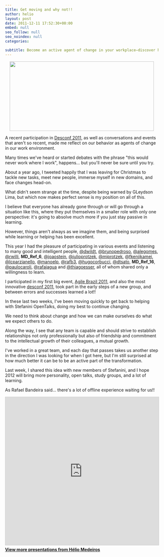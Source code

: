 ```yaml
---
title: Get moving and why not!!
author: helio
layout: post
date: 2011-12-11 17:52:30+00:00
embed: null
seo_follow: null
seo_noindex: null
categories:

subtitle: Become an active agent of change in your workplace—discover how stepping beyond passive learning and building relationships of friendship and commitment creates mutual intellectual growth
---
```


<p style="text-align: center">
 <a href="/uploads/2011/12/Screen-Shot-2011-12-11-at-3.48.41-PM.png"><img class="aligncenter size-full wp-image-476" src="/uploads/2011/12/Screen-Shot-2011-12-11-at-3.48.41-PM.png" alt="" width="474" height="228" srcset="/uploads/2011/12/Screen-Shot-2011-12-11-at-3.48.41-PM.png 519w, /uploads/2011/12/Screen-Shot-2011-12-11-at-3.48.41-PM-300x144.png 300w" sizes="(max-width: 474px) 100vw, 474px" /></a>
</p>

<p style="text-align: left">
 A recent participation in <a title="DESCONF 2011-Mustache edition" href="/2011/11/29/desconf-2011-mustache-edition/">Desconf 2011</a>, as well as conversations and events that aren't so recent, made me reflect on our behavior as agents of change in our work environment.

Many times we've heard or started debates with the phrase "this would never work where I work", happens... but you'll never be sure until you try.

</p>
 About a year ago, I tweeted happily that I was leaving for Christmas to tackle new tasks, meet new people, immerse myself in new domains, and face changes head-on.

What didn't seem strange at the time, despite being warned by GLeydson Lima, but which now makes perfect sense is my position on all of this.

I believe that everyone has already gone through or will go through a situation like this, where they put themselves in a smaller role with only one perspective: it's going to absolve much more if you just stay passive in learning.

However, things aren't always as we imagine them, and being surprised while learning or helping has been excellent.

This year I had the pleasure of participating in various events and listening to many good and intelligent people, [@dwildt][1], [@brunopedroso][2], [@alegomes][3], [@rwilli][4], **MD_Ref_6**, [@joaostein][6], [@julioprotzek][7], [@miprotzek][8], [@fkenjikamei][9], [@lcparzianello][10], [@manoelp][11], [@rafb3][12], [@hugocorbucci][13], [@dtsato][14], **MD_Ref_16**, [@paulocaroli][16], [@rafajagua][17] and [@thiagoesser][18], all of whom shared only a willingness to learn.

I participated in my first big event, [Agile Brazil 2011][19], and also the most innovative [desconf 2011][20], took part in the early steps of a new group, and between errors and successes learned a lot!!

In these last two weeks, I've been moving quickly to get back to helping with Stefanini OpenTalks, doing my best to continue changing.

We need to think about change and how we can make ourselves do what we expect others to do.

Along the way, I see that any team is capable and should strive to establish relationships not only professionally but also of friendship and commitment to the intellectual growth of their colleagues, a mutual growth.

I've worked in a great team, and each day that passes takes us another step in the direction I was looking for when I got here, but I'm still surprised at how much better it can be to be an active part of the transformation.

Last week, I shared this idea with new members of Stefanini, and I hope 2012 will bring more personality, open talks, study groups, and a lot of learning.

As Rafael Bandeira said... there's a lot of offline experience waiting for us!!

<p style="text-align: center">
 <div style="margin-bottom: 20px;">
<iframe src="https://www.slideshare.net/slideshow/embed_code/key/7HWId14ncZGTTe" width="597" height="486" frameborder="0" marginwidth="0" marginheight="0" scrolling="no" style="border:1px solid #CCC; border-width:1px; margin-bottom:5px; max-width: 100%;" allowfullscreen></iframe>
</iframe>
<div style="margin-bottom:5px">
    <strong><a href="//www.slideshare.net/heliomedeiros" target="_blank">View more presentations from Hélio Medeiros</a></strong>
</div>
</div>
</p>
 &nbsp;

[8]: http://twitter.com/#!/miprotzek "Michelle Protzek"
[1]: http://twitter.com/dwildt "Daniel Wildt"
[14]: http://twitter.com/#!/dtsato "Danilo Sato"
[10]: http://twitter.com/#!/lcparzianello "Luiz C. Parzianello"
[19]: /2011/06/19/agile-brazil-2011-claro-que-vou/ "Agile Brazil 2011 – EU VOU!!"
[13]: http://twitter.com/#!/hugocorbucci "Hugo Corbucci"
[11]: http://twitter.com/#!/manoelp "Manoel Pimentel"
[2]: http://twitter.com/brunopedroso "Bruno Pedroso"
[3]: http://twitter.com/#!/alegomes "Alexandre Gomes"
[12]: http://twitter.com/#!/rafb3 "Rafael Bandeira"
[17]: http://twitter.com/#!/rafajagua "Rafael Camargo"
[20]: /2011/11/29/desconf-2011-mustache-edition/ "DESCONF 2011-Mustache edition"
[6]: http://twitter.com/#!/joaostein "João Stein"
[18]: http://twitter.com/#!/thiagoesser "Thiago Esser"
[4]: http://twitter.com/#!/rwilli "Willi"
[9]: http://twitter.com/#!/fkenjikamei "Fernando Kenji Kamei"
[16]: http://twitter.com/#!/paulocaroli "Paulo Caroli"
[7]: http://twitter.com/#!/julioprotzek "Júlio Protzek"
